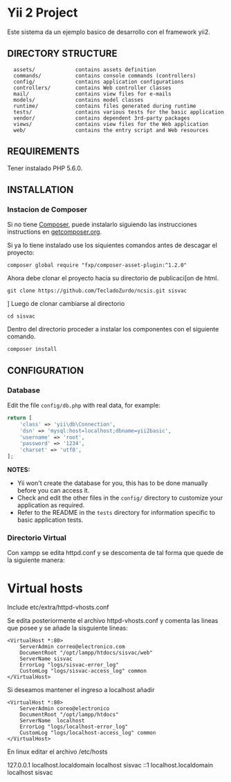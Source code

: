 Yii 2 Project
============================

Este sistema da un ejemplo basico de desarrollo con el framework yii2.

DIRECTORY STRUCTURE
-------------------

      assets/             contains assets definition
      commands/           contains console commands (controllers)
      config/             contains application configurations
      controllers/        contains Web controller classes
      mail/               contains view files for e-mails
      models/             contains model classes
      runtime/            contains files generated during runtime
      tests/              contains various tests for the basic application
      vendor/             contains dependent 3rd-party packages
      views/              contains view files for the Web application
      web/                contains the entry script and Web resources



REQUIREMENTS
------------

Tener instalado PHP 5.6.0.


INSTALLATION
------------

### Instacion de Composer

Si no tiene [Composer](http://getcomposer.org/), puede instalarlo siguiendo las instrucciones instructions
en [getcomposer.org](http://getcomposer.org/doc/00-intro.md#installation-nix).

Si ya lo tiene instalado use los siquientes comandos antes de descagar el proyecto:

~~~
composer global require "fxp/composer-asset-plugin:^1.2.0"
~~~

Ahora debe clonar el proyecto hacia su directorio de publicaci[on de html.

~~~
git clone https://github.com/TecladoZurdo/ncsis.git sisvac
~~~
]
Luego de clonar cambiarse al directorio 
~~~
cd sisvac
~~~

Dentro del directorio proceder a instalar los componentes con el siguiente comando.
~~~
composer install
~~~

CONFIGURATION
-------------

### Database

Edit the file `config/db.php` with real data, for example:

```php
return [
    'class' => 'yii\db\Connection',
    'dsn' => 'mysql:host=localhost;dbname=yii2basic',
    'username' => 'root',
    'password' => '1234',
    'charset' => 'utf8',
];
```

**NOTES:**
- Yii won't create the database for you, this has to be done manually before you can access it.
- Check and edit the other files in the `config/` directory to customize your application as required.
- Refer to the README in the `tests` directory for information specific to basic application tests.


### Directorio Virtual
Con xampp se edita httpd.conf y se descomenta de tal forma que quede de la siguiente manera:
 # Virtual hosts
Include etc/extra/httpd-vhosts.conf

Se edita posteriormente el archivo httpd-vhosts.conf
y comenta las lineas que posee y se añade la sisguiente lineas:

```
<VirtualHost *:80>
    ServerAdmin correo@electronico.com
    DocumentRoot "/opt/lampp/htdocs/sisvac/web"
    ServerName sisvac
    ErrorLog "logs/sisvac-error_log"
    CustomLog "logs/sisvac-access_log" common
</VirtualHost>
```
Si deseamos mantener el ingreso a localhost añadir
```
<VirtualHost *:80>
    ServerAdmin coreo@electronico
    DocumentRoot "/opt/lampp/htdocs"
    ServerName  localhost
    ErrorLog "logs/localhost-error_log"
    CustomLog "logs/localhost-access_log" common
</VirtualHost>
```
En linux editar el archivo /etc/hosts

127.0.0.1 localhost.localdomain localhost sisvac
::1   localhost.localdomain localhost sisvac